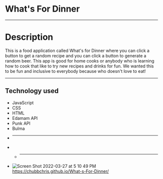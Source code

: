 # What's For Dinner
***
# Description
This is a food application called What's for Dinner where you can click a button to get a random recipe and you can click a button to generate a random beer. This app is good for home cooks or anybody who is learning how to cook that like to try new recipes and drinks for fun. We wanted this to be fun and inclusive to everybody because who doesn't love to eat!   
***
## Technology used 
- JavaScript
- CSS
- HTML
- Edamam API
- Punk API
- Bulma
- ***
- - ***
- ![Screen Shot 2022-03-27 at 5 10 49 PM](https://user-images.githubusercontent.com/98546041/160301295-68b99827-a721-4aa1-815e-fecc4669ddb4.png)
https://chubbchris.github.io/What-s-For-Dinner/

